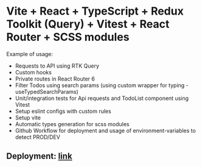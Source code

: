 
# Vite + React + TypeScript + Redux Toolkit (Query) + Vitest + React Router + SCSS modules

Example of usage:

- Requests to API using RTK Query
- Custom hooks
- Private routes in React Router 6
- Filter Todos using search params (using custom wrapper for typing - useTypedSearchParams)
- Unit/integration tests for Api requests and TodoList component using Vitest
- Setup eslint configs with custom rules
- Setup vite 
- Automatic types generation for scss modules
- Github Workflow for deployment and usage of environment-variables to detect PROD/DEV

## Deployment: [link](https://yarbest.github.io/vite-test/todos)


